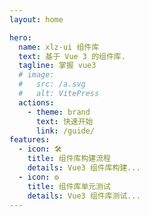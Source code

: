 ```yaml
---
layout: home

hero:
  name: xlz-ui 组件库
  text: 基于 Vue 3 的组件库.
  tagline: 掌握 vue3
  # image:
  #   src: /a.svg
  #   alt: VitePress
  actions:
    - theme: brand
      text: 快速开始
      link: /guide/
features:
  - icon: 🛠️
    title: 组件库构建流程
    details: Vue3 组件库构建...
  - icon: ⚙️
    title: 组件库单元测试
    details: Vue3 组件库测试...
---
```

